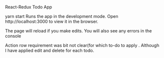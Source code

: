 React-Redux Todo App

yarn start
Runs the app in the development mode.
Open http://localhost:3000 to view it in the browser.

The page will reload if you make edits.
You will also see any errors in the console

Action row requirement was bit not clear(for which to-do to apply . Although I have applied edit and delete for each todo.

